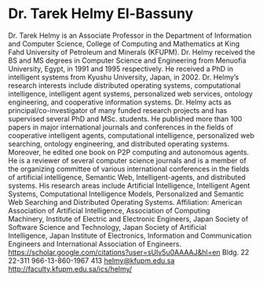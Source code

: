 # Dr. Tarek Helmy El-Bassuny

Dr.
Tarek Helmy is an Associate Professor in the Department of Information and
Computer Science, College of Computing and Mathematics at King Fahd University
of Petroleum and Minerals (KFUPM). Dr. Helmy received the BS and MS degrees in
Computer Science and Engineering from Menuofia University, Egypt, in 1991 and
1995 respectively. He received a PhD in intelligent systems from Kyushu
University, Japan, in 2002. Dr. Helmy’s research interests include distributed
operating systems, computational intelligence, intelligent agent systems,
personalized web services, ontology engineering, and cooperative information
systems. Dr. Helmy acts as principal/co-investigator of many funded research
projects and has supervised several PhD and MSc. students. He published more
than 100 papers in major international journals and conferences in the fields
of cooperative intelligent agents, computational intelligence, personalized web
searching, ontology engineering, and distributed operating systems. Moreover,
he edited one book on P2P computing and autonomous agents. He is a reviewer of
several computer science journals and is a member of the organizing committee
of various international conferences in the fields of artificial intelligence,
Semantic Web, Intelligent-agents, and distributed systems. His research areas
include Artificial Intelligence, Intelligent Agent Systems, Computational
Intelligence Models, Personalized and Semantic Web Searching and Distributed
Operating Systems.
Affiliation:
American
Association of Artificial Intelligence, Association of Computing Machinery, Institute
of Electric and Electronic Engineers, Japan Society of Software Science
and Technology, Japan Society of Artificial Intelligence, Japan
Institute of Electronics, Information and Communication Engineers and International
Association of Engineers.
https://scholar.google.com/citations?user=sUlv5u0AAAAJ&hl=en
Bldg. 22
22-311
966-13-860-1967
413
helmy@kfupm.edu.sa
http://faculty.kfupm.edu.sa/ics/helmy/